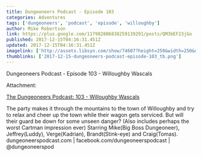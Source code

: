 ```yaml
---
title: Dungeoneers Podcast - Episode 103
categories: Adventures
tags: ['dungeoneers', 'podcast', 'episode', 'willoughby']
author: Mike Robertson
link: https://plus.google.com/117982806838259139291/posts/QM3bEF23jGo
published: 2017-12-15T04:16:31.451Z
updated: 2017-12-15T04:16:31.451Z
imagelink: ['http://assets.libsyn.com/show/74607?height=250&width=250&overlay=true']
thumblinks: ['2017-12-15-dungeoneers-podcast-episode-103_tb.png']
---
```


Dungeoneers Podcast - Episode 103 - Willoughby Wascals


Attachment:

<a href='http://dungeoneerspodcast.libsyn.com/103-willoughby-wascals'>The Dungeoneers Podcast: 103 - Willoughby Wascals</a>


The party makes it through the mountains to the town of Willoughby and try to relax and cheer up the town while their wagon gets serviced. But will their guard be down for some unseen danger? (Also includes perhaps the worst Cartman impression ever) Starring Mike(Big Boss Dungeoneer), Jeffrey(Luddy), Verge(Kadrian), Brandt(Stink-eye) and Craig(Tomas). dungeoneerspodcast.com | facebook.com/dungeoneerspodcast | @dungeoneerspod